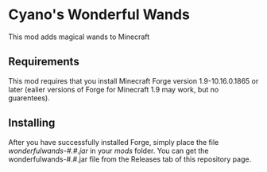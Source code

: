 # Cyano's Wonderful Wands
This mod adds magical wands to Minecraft

## Requirements
This mod requires that you install Minecraft Forge version 1.9-10.16.0.1865 or later (ealier versions of Forge for Minecraft 1.9 may work, but no guarentees).

## Installing
After you have successfully installed Forge, simply place the file *wonderfulwands-#.#.jar* in your *mods* folder. You can get the wonderfulwands-#.#.jar file from the Releases tab of this repository page.


